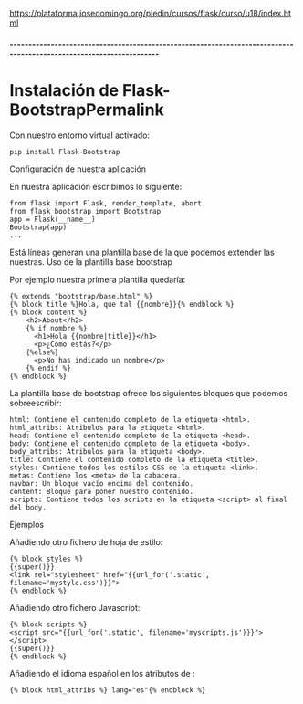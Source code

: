 https://plataforma.josedomingo.org/pledin/cursos/flask/curso/u18/index.html


#### --------------------------------------------------------------------------------------------------------------------
# Instalación de Flask-BootstrapPermalink

Con nuestro entorno virtual activado:

`pip install Flask-Bootstrap`

Configuración de nuestra aplicación

En nuestra aplicación escribimos lo siguiente:
```
from flask import Flask, render_template, abort
from flask_bootstrap import Bootstrap
app = Flask(__name__)
Bootstrap(app)
...

```

Está líneas generan una plantilla base de la que podemos extender las nuestras.
Uso de la plantilla base bootstrap

Por ejemplo nuestra primera plantilla quedaría:

```
{% extends "bootstrap/base.html" %}
{% block title %}Hola, que tal {{nombre}}{% endblock %}
{% block content %}
    <h2>About</h2>
    {% if nombre %}
      <h1>Hola {{nombre|title}}</h1>
      <p>¿Cómo estás?</p>
    {%else%}
      <p>No has indicado un nombre</p>
    {% endif %}
{% endblock %}

```

La plantilla base de bootstrap ofrece los siguientes bloques que podemos sobreescribir:  

    html: Contiene el contenido completo de la etiqueta <html>.  
    html_attribs: Atribulos para la etiqueta <html>.  
    head: Contiene el contenido completo de la etiqueta <head>.  
    body: Contiene el contenido completo de la etiqueta <body>.  
    body_attribs: Atribulos para la etiqueta <body>.  
    title: Contiene el contenido completo de la etiqueta <title>.  
    styles: Contiene todos los estilos CSS de la etiqueta <link>.  
    metas: Contiene los <meta> de la cabacera.  
    navbar: Un bloque vacío encima del contenido.  
    content: Bloque para poner nuestro contenido.  
    scripts: Contiene todos los scripts en la etiqueta <script> al final del body.  

Ejemplos  

Añadiendo otro fichero de hoja de estilo:  
```
{% block styles %}
{{super()}}
<link rel="stylesheet" href="{{url_for('.static', filename='mystyle.css')}}">
{% endblock %}
```

Añadiendo otro fichero Javascript:  
```
{% block scripts %}
<script src="{{url_for('.static', filename='myscripts.js')}}"></script>
{{super()}}
{% endblock %}

```

Añadiendo el idioma español en los atributos de <html>:  

`{% block html_attribs %} lang="es"{% endblock %}`

